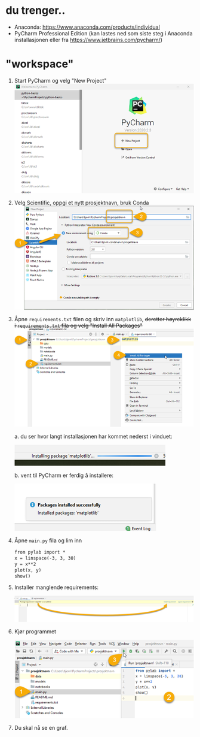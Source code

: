 # du trenger..

- Anaconda: https://www.anaconda.com/products/individual
- PyCharm Professional Edition (kan lastes ned som siste steg i
  Anaconda installasjonen eller fra https://www.jetbrains.com/pycharm/)

# "workspace"

1. Start PyCharm og velg "New Project"
   ![new image](img/new-project.png)
1. Velg Scientific, oppgi et nytt prosjektnavn, bruk Conda
   ![new image](img/new-scientific-project.png)
1. Åpne `requirements.txt` filen og skriv inn `matplotlib`, ~~deretter 
   høyreklikk i `requirements.txt` fila og velg "Install All Packages"~~
   ![new image](img/requirements.png)

   a. du ser hvor langt installasjonen har kommet nederst i vinduet:

      ![new image](img/install-progress.png)

   b. vent til PyCharm er ferdig å installere:

      ![new image](img/install-finished.png)

1. Åpne `main.py` fila og lim inn 
    ```
    from pylab import *
    x = linspace(-3, 3, 30)
    y = x**2
    plot(x, y)
    show()
    ```
1. Installer manglende requirements:

   ![new image](img/install-requirement.png)

1. Kjør programmet

   ![new image](img/run-program.png)

1. Du skal nå se en graf.
